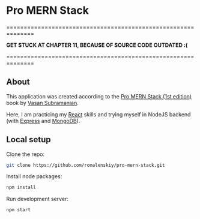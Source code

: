 # Pro MERN Stack

==============================================================

**GET STUCK AT CHAPTER 11, BECAUSE OF SOURCE CODE OUTDATED :(**

==============================================================

## About

This application was created according to the [Pro MERN Stack (1st edition)](https://www.apress.com/cn/book/9781484226520) book by [Vasan Subramanian](https://github.com/vasansr).

Here, I am practicing my [React](https://reactjs.org/) skills and trying myself in NodeJS backend (with [Express](https://expressjs.com/) and [MongoDB](https://www.mongodb.com/)).

## Local setup

Clone the repo:

```bash
git clone https://github.com/romalenskiy/pro-mern-stack.git
```

Install node packages:

```bash
npm install
```

Run development server:

```bash
npm start
```